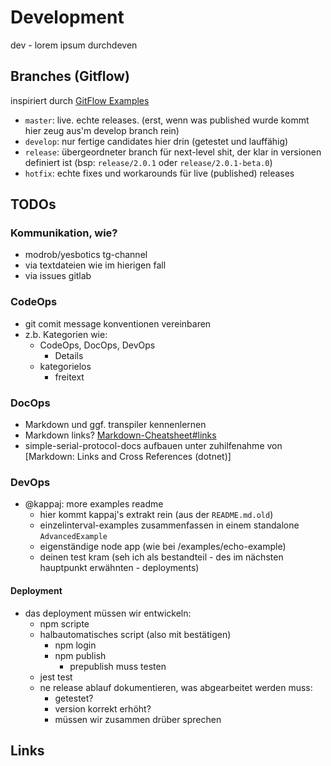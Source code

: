 # Development
dev - lorem ipsum durchdeven

## Branches (Gitflow) 
inspiriert durch [GitFlow Examples]
* `master`: live. echte releases. (erst, wenn was published wurde kommt hier zeug aus'm 
develop branch rein)
* `develop`: nur fertige candidates hier drin (getestet und lauffähig)
* `release`: übergeordneter branch für next-level shit, der klar in versionen 
definiert ist (bsp: `release/2.0.1` oder `release/2.0.1-beta.0`)
* `hotfix`: echte fixes und workarounds für live (published) releases

## TODOs
### Kommunikation, wie?
* modrob/yesbotics tg-channel
* via textdateien wie im hierigen fall
* via issues gitlab

### CodeOps
* git comit message konventionen vereinbaren
* z.b. Kategorien wie:
    * CodeOps, DocOps, DevOps
        * Details
    * kategorielos
        * freitext
     
### DocOps
* Markdown und ggf. transpiler kennenlernen
* Markdown links? [Markdown-Cheatsheet#links]
* simple-serial-protocol-docs aufbauen unter zuhilfenahme von [Markdown: Links and Cross References (dotnet)]

### DevOps
* @kappaj: more examples readme
    * hier kommt kappaj's extrakt rein (aus der `README.md.old`) 
    * einzelinterval-examples zusammenfassen in einem standalone `AdvancedExample`
    * eigenständige node app (wie bei /examples/echo-example)
    * deinen test kram (seh ich als bestandteil - des im nächsten hauptpunkt erwähnten - deployments)
    
#### Deployment
* das deployment müssen wir entwickeln:
    * npm scripte 
    * halbautomatisches script (also mit bestätigen)
        * npm login
        * npm publish
            * prepublish muss testen
    * jest test
    * ne release ablauf dokumentieren, was abgearbeitet werden muss:
        * getestet?
        * version korrekt erhöht?
        * müssen wir zusammen drüber sprechen

## Links
[GitFlow Examples]:https://gitversion.readthedocs.io/en/latest/git-branching-strategies/gitflow-examples
[Markdown-Cheatsheet#links]:https://github.com/adam-p/markdown-here/wiki/Markdown-Cheatsheet#links
[Markdown: Links and Cross References]:https://dotnet.github.io/docfx/tutorial/links_and_cross_references.html
[Publishing a beta or alpha version to NPM]:https://medium.com/@kevinkreuzer/publishing-a-beta-or-alpha-version-to-npm-46035b630dd7
[Have `npm version` not prepend “v” to the git tag]:https://stackoverflow.com/questions/37788907/have-npm-version-not-prepend-v-to-the-git-tag
[Thoughts on Flash - Apple]:https://www.apple.com/hotnews/thoughts-on-flash/
[Thoughts on Flash - Wikipedia]:https://en.wikipedia.org/wiki/Thoughts_on_Flash
